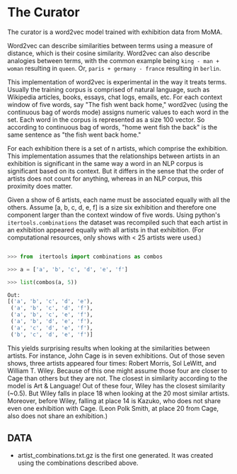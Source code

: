 # The Curator

The curator is a word2vec model trained with exhibition data from MoMA.

Word2vec can describe similarities between terms using a measure of distance, which is their cosine similarity. Word2vec can also describe analogies between terms, with the common example being `king - man + woman` resulting in `queen`. Or, `paris + germany - france` resulting in `berlin`.

This implementation of word2vec is experimental in the way it treats terms. Usually the training corpus is comprised of natural language, such as Wikipedia articles, books, essays, chat logs, emails, etc. For each context window of five words, say "The fish went back home," word2vec (using the continuous bag of words mode) assigns numeric values to each word in the set. Each word in the corpus is represented as a size 100 vector. So according to continuous bag of words, "home went fish the back" is the same sentence as "the fish went back home."

For each exhibition there is a set of n artists, which comprise the exhibition. This implementation assumes that the relationships between artists in an exhibition is significant in the same way a word in an NLP corpus is significant based on its context. But it differs in the sense that the order of artists does not count for anything, whereas in an NLP corpus, this proximity does matter.

Given a show of 6 artists, each name must be associated equally with all the others. Assume [a, b, c, d, e, f] is a size six exhibition and therefore one component larger than the context window of five words. Using python's `itertools.combinations` the dataset was recompiled such that each artist in an exhibition appeared equally with all artists in that exhibition. (For computational resources, only shows with < 25 artists were used.)

```python

>>> from  itertools import combinations as combos

>>> a = ['a', 'b', 'c', 'd', 'e', 'f']

>>> list(combos(a, 5))

Out:
[('a', 'b', 'c', 'd', 'e'),
 ('a', 'b', 'c', 'd', 'f'),
 ('a', 'b', 'c', 'e', 'f'),
 ('a', 'b', 'd', 'e', 'f'),
 ('a', 'c', 'd', 'e', 'f'),
 ('b', 'c', 'd', 'e', 'f')]

```

This yields surprising results when looking at the similarities between artists. For instance, John Cage is in seven exhibitions. Out of those seven shows, three artists appeared four times: Robert Morris, Sol LeWitt, and William T. Wiley. Because of this one might assume those four are closer to Cage than others but they are not. The closest in similarity according to the model is Art & Language! Out of these four, Wiley has the closest similarity (~0.5). But Wiley falls in place 18 when looking at the 20 most similar artists. Moreover, before Wiley, falling at place 14 is Kazuko, who does not share even one exhibition with Cage. (Leon Polk Smith, at place 20 from Cage, also does not share an exhibition.)

## DATA

- artist_combinations.txt.gz is the first one generated. It was created using the combinations described above.
